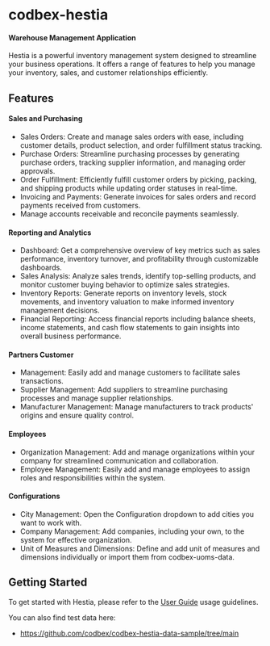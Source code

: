 # codbex-hestia
#### Warehouse Management Application

Hestia is a powerful inventory management system designed to streamline your business operations. It offers a range of features to help you manage your inventory, sales, and customer relationships efficiently.

## Features 
#### Sales and Purchasing 
- Sales Orders: Create and manage sales orders with ease, including customer details, product selection, and order fulfillment status tracking. 
- Purchase Orders: Streamline purchasing processes by generating purchase orders, tracking supplier information, and managing order approvals. 
- Order Fulfillment: Efficiently fulfill customer orders by picking, packing, and shipping products while updating order statuses in real-time. 
- Invoicing and Payments: Generate invoices for sales orders and record payments received from customers. 
- Manage accounts receivable and reconcile payments seamlessly. 
#### Reporting and Analytics 
- Dashboard: Get a comprehensive overview of key metrics such as sales performance, inventory turnover, and profitability through customizable dashboards. 
- Sales Analysis: Analyze sales trends, identify top-selling products, and monitor customer buying behavior to optimize sales strategies. 
- Inventory Reports: Generate reports on inventory levels, stock movements, and inventory valuation to make informed inventory management decisions. 
- Financial Reporting: Access financial reports including balance sheets, income statements, and cash flow statements to gain insights into overall business performance.
#### Partners Customer 
- Management: Easily add and manage customers to facilitate sales transactions. 
- Supplier Management: Add suppliers to streamline purchasing processes and manage supplier relationships. 
- Manufacturer Management: Manage manufacturers to track products' origins and ensure quality control. 
#### Employees 
- Organization Management: Add and manage organizations within your company for streamlined communication and collaboration. 
- Employee Management: Easily add and manage employees to assign roles and responsibilities within the system. 
#### Configurations 
- City Management: Open the Configuration dropdown to add cities you want to work with. 
- Company Management: Add companies, including your own, to the system for effective organization. 
- Unit of Measures and Dimensions: Define and add unit of measures and dimensions individually or import them from codbex-uoms-data. 

## Getting Started 
To get started with Hestia, please refer to the [User Guide](https://github.com/codbex/codbex-hestia/wiki/User-Guide) usage guidelines.

You can also find test data here:

- https://github.com/codbex/codbex-hestia-data-sample/tree/main
